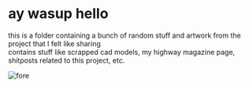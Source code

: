 # ay wasup hello
this is a folder containing a bunch of random stuff and artwork from the project that I felt like sharing <br/>
contains stuff like scrapped cad models, my highway magazine page, shitposts related to this project, etc. <br/>

![fore](https://github.com/user-attachments/assets/0db97557-1d7e-4819-b9ad-759a6eb88769)
